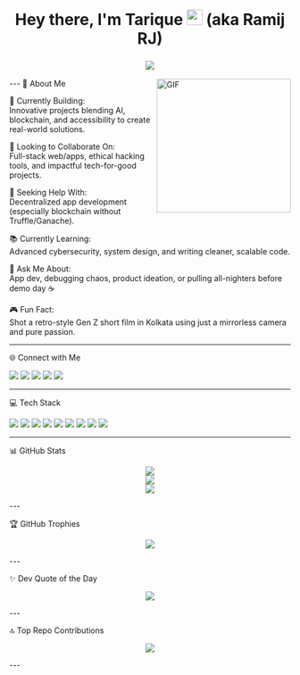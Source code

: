<!-- Profile README for Tarique Anowar Mullick --><h1 align="center">Hey there, I'm Tarique <img src="https://media.giphy.com/media/hvRJCLFzcasrR4ia7z/giphy.gif" width="28"> (aka Ramij RJ)</h1>
<h3 align="center"><img src="https://readme-typing-svg.herokuapp.com?font=Fira+Code&size=22&pause=1000&color=00F7FF&center=true&vCenter=true&width=435&lines=Explorer+%7C+Problem+Solver+%7C+Creative+Coder" /></h3>
---

<img align="right" alt="GIF" height="240px" src="https://media.giphy.com/media/qgQUggAC3Pfv687qPC/giphy.gif" />
💫 About Me

🚀 Currently Building:<br>Innovative projects blending AI, blockchain, and accessibility to create real-world solutions.

🤝 Looking to Collaborate On:<br>Full-stack web/apps, ethical hacking tools, and impactful tech-for-good projects.

🧠 Seeking Help With:<br>Decentralized app development (especially blockchain without Truffle/Ganache).

📚 Currently Learning:<br>Advanced cybersecurity, system design, and writing cleaner, scalable code.

💬 Ask Me About:<br>App dev, debugging chaos, product ideation, or pulling all-nighters before demo day ☕

🎮 Fun Fact:<br>Shot a retro-style Gen Z short film in Kolkata using just a mirrorless camera and pure passion.



---

🌐 Connect with Me

<p align="left">
  <a href="https://discord.gg/tariqueanowarmullick"><img src="https://img.shields.io/badge/Discord-7289DA?style=for-the-badge&logo=discord&logoColor=white" /></a>
  <a href="https://facebook.com/share/1CGSFmhftj/"><img src="https://img.shields.io/badge/Facebook-1877F2?style=for-the-badge&logo=facebook&logoColor=white" /></a>
  <a href="https://instagram.com/ramij_rj_?igsh=eXN2cjZxeHJsam5q"><img src="https://img.shields.io/badge/Instagram-E4405F?style=for-the-badge&logo=instagram&logoColor=white" /></a>
  <a href="https://www.linkedin.com/in/tarique-anowar-mullick-b45208370"><img src="https://img.shields.io/badge/LinkedIn-0077B5?style=for-the-badge&logo=linkedin&logoColor=white" /></a>
  <a href="mailto:ramijrjmullick@gmail.com"><img src="https://img.shields.io/badge/Email-D14836?style=for-the-badge&logo=gmail&logoColor=white" /></a>
</p>

---

💻 Tech Stack

<p>
  <img src="https://img.shields.io/badge/C-00599C?style=for-the-badge&logo=c&logoColor=white" />
  <img src="https://img.shields.io/badge/C++-00599C?style=for-the-badge&logo=c%2B%2B&logoColor=white" />
  <img src="https://img.shields.io/badge/Java-ED8B00?style=for-the-badge&logo=openjdk&logoColor=white" />
  <img src="https://img.shields.io/badge/Python-3670A0?style=for-the-badge&logo=python&logoColor=ffdd54" />
  <img src="https://img.shields.io/badge/MySQL-4479A1?style=for-the-badge&logo=mysql&logoColor=white" />
  <img src="https://img.shields.io/badge/GitHub-121011?style=for-the-badge&logo=github&logoColor=white" />
  <img src="https://img.shields.io/badge/Git-F05033?style=for-the-badge&logo=git&logoColor=white" />
  <img src="https://img.shields.io/badge/Adobe_Lightroom-31A8FF?style=for-the-badge&logo=Adobe%20Lightroom&logoColor=white" />
  <img src="https://img.shields.io/badge/Canva-00C4CC?style=for-the-badge&logo=Canva&logoColor=white" />
</p>


---

📊 GitHub Stats

<p align="center">
  <img src="https://github-readme-stats.vercel.app/api?username=Tarique-A-Mullick&theme=radical&show_icons=true&hide_border=false" /><br>
  <img src="https://streak-stats.demolab.com?user=Tarique-A-Mullick&theme=radical&hide_border=false" /><br>
  <img src="https://github-readme-stats.vercel.app/api/top-langs/?username=Tarique-A-Mullick&layout=compact&theme=radical&hide_border=false" />
</p>
---

🏆 GitHub Trophies

<p align="center">
  <img src="https://github-profile-trophy.vercel.app/?username=Tarique-A-Mullick&theme=algolia&no-frame=false&no-bg=false&margin-w=10" />
</p>
---

✨ Dev Quote of the Day

<p align="center">
  <img src="https://quotes-github-readme.vercel.app/api?type=horizontal&theme=radical" />
</p>
---

🔝 Top Repo Contributions

<p align="center">
  <img src="https://github-contributor-stats.vercel.app/api?username=Tarique-A-Mullick&limit=5&theme=radical&combine_all_yearly_contributions=true" />
</p>
---

<p align="center">
  <img src="https://visitcount.itsvg.in/api?id=Tarique-A-Mullick&icon=
